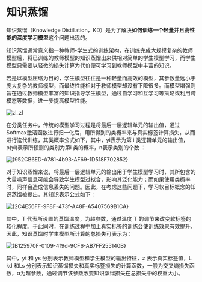 # 知识蒸馏

知识蒸馏（Knowledge Distillation，KD）是为了解决**如何训练一个轻量并且高性能的深度学习模型**这个问题出现的。

知识蒸馏通常意义指一种教师-学生式的训练架构，在训练完成大规模复杂的教师模型后，将已训练的教师模型的知识蒸馏出来供相对简单的学生模型学习，而学生模型只需要以轻微的损失计算为代价便可学习到教师模型中丰富的知识。

若是以模型压缩为目的，学生模型往往是一种轻量而高效的模型，其参数量远小于庞大复杂的教师模型，而最终性能相对于教师模型却没有下降很多。而模型增强则旨在通过教师模型丰富的知识指导学生模型，通过自学习和互学习等策略或利用跨模态等数据，进一步提高模型性能。

![zl_zl](C:\Users\zhangwenchao\Desktop\学习\大创项目\基于知识蒸馏的视频问答\知识蒸馏\知识蒸馏图片\zl_zl.png)

在分类任务中，传统的模型学习过程是将最后一层逻辑单元的输出值，通过Softmax激活函数进行归一化后，用所得到的类概率来与真实标签计算损失，从而进行迭代训练，其类概率公式如下，其中，yi表示为第 i 类逻辑单元的输出值，p(yi)表示所预测的类别为第i 类的概率，n表示类别的个数 ：

![{952CB6ED-A781-4b93-AF69-1D518F702852}](C:\Users\zhangwenchao\Desktop\学习\大创项目\基于知识蒸馏的视频问答\知识蒸馏\知识蒸馏图片\{952CB6ED-A781-4b93-AF69-1D518F702852}.png)

对于知识蒸馏来说，将最后一层逻辑单元的输出用于学生模型学习时，其所包含的大量噪声信息可能会导致学生模型过拟合，影响其泛化能力；而如果使用类概率时，同样会造成信息丢失的问题。因此，在考虑这些问题下，学习软目标概念的知识蒸馏被提出，其知识表示公式如下：

![{2C4E56FF-9F8F-473f-A48F-A5407569B1CA}](C:\Users\zhangwenchao\Desktop\学习\大创项目\基于知识蒸馏的视频问答\知识蒸馏\知识蒸馏图片\{2C4E56FF-9F8F-473f-A48F-A5407569B1CA}.png)

其中，T 代表所设置的蒸馏温度，为超参数，通过温度 T 的调节来改变软标签的软化程度。于此同时，在训练过程中加上真实标签的训练会使训练效果有效提升，因此，知识蒸馏时学生模型所计算的总损失可表示为：

![{B125970F-0109-4f9d-9CF6-AB7FF255140B}](C:\Users\zhangwenchao\Desktop\学习\大创项目\基于知识蒸馏的视频问答\知识蒸馏\知识蒸馏图片\{B125970F-0109-4f9d-9CF6-AB7FF255140B}.png)

其中，yt 和 ys 分别表示教师模型和学生模型的输出特征，z 表示真实标签值，L kd 和Ls 分别表示知识蒸馏损失和真实标签损失的计算函数，一般为交叉熵损失函数，α为超参数，通过调节该参数改变知识蒸馏损失在总损失中的权重大小。